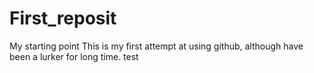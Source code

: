 # First_reposit
My starting point
This is my first attempt at using github, although have been a lurker for long time.
test
